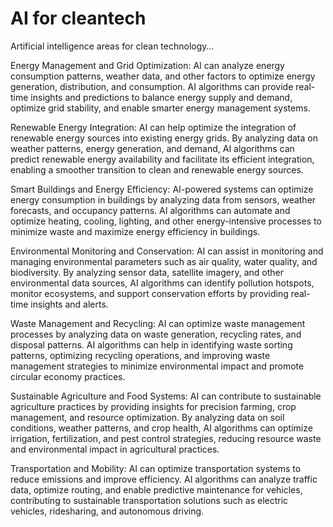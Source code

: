 # AI for cleantech 

Artificial intelligence areas for clean technology…

Energy Management and Grid Optimization: AI can analyze energy consumption patterns, weather data, and other factors to optimize energy generation, distribution, and consumption. AI algorithms can provide real-time insights and predictions to balance energy supply and demand, optimize grid stability, and enable smarter energy management systems.

Renewable Energy Integration: AI can help optimize the integration of renewable energy sources into existing energy grids. By analyzing data on weather patterns, energy generation, and demand, AI algorithms can predict renewable energy availability and facilitate its efficient integration, enabling a smoother transition to clean and renewable energy sources.

Smart Buildings and Energy Efficiency: AI-powered systems can optimize energy consumption in buildings by analyzing data from sensors, weather forecasts, and occupancy patterns. AI algorithms can automate and optimize heating, cooling, lighting, and other energy-intensive processes to minimize waste and maximize energy efficiency in buildings.

Environmental Monitoring and Conservation: AI can assist in monitoring and managing environmental parameters such as air quality, water quality, and biodiversity. By analyzing sensor data, satellite imagery, and other environmental data sources, AI algorithms can identify pollution hotspots, monitor ecosystems, and support conservation efforts by providing real-time insights and alerts.

Waste Management and Recycling: AI can optimize waste management processes by analyzing data on waste generation, recycling rates, and disposal patterns. AI algorithms can help in identifying waste sorting patterns, optimizing recycling operations, and improving waste management strategies to minimize environmental impact and promote circular economy practices.

Sustainable Agriculture and Food Systems: AI can contribute to sustainable agriculture practices by providing insights for precision farming, crop management, and resource optimization. By analyzing data on soil conditions, weather patterns, and crop health, AI algorithms can optimize irrigation, fertilization, and pest control strategies, reducing resource waste and environmental impact in agricultural practices.

Transportation and Mobility: AI can optimize transportation systems to reduce emissions and improve efficiency. AI algorithms can analyze traffic data, optimize routing, and enable predictive maintenance for vehicles, contributing to sustainable transportation solutions such as electric vehicles, ridesharing, and autonomous driving.
